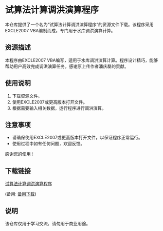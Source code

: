 # 试算法计算调洪演算程序

本仓库提供了一个名为“试算法计算调洪演算程序”的资源文件下载。该程序采用EXCLE2007 VBA编制而成，专门用于水库调洪演算计算。

## 资源描述

本程序由EXCLE2007 VBA编写，适用于水库调洪演算计算。程序设计精巧，能够帮助用户高效完成调洪演算任务。感谢原上传作者潘庆磊的贡献。

## 使用说明

1. 下载资源文件。
2. 使用EXCLE2007或更高版本打开文件。
3. 根据需要输入相关数据，运行程序进行调洪演算。

## 注意事项

- 请确保使用EXCLE2007或更高版本打开文件，以保证程序正常运行。
- 使用过程中如有任何问题，欢迎反馈。

感谢您的使用！

## 下载链接
[试算法计算调洪演算程序](https://pan.quark.cn/s/2d18d3f764bb) 

(备用: [备用下载](https://pan.baidu.com/s/1KIJ401Hr_hM6PsmOEIlOKg?pwd=1234))

## 说明

该仓库仅用于学习交流，请勿用于商业用途。
